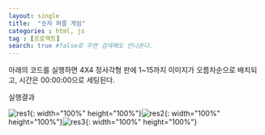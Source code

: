 ```yaml
---
layout: single
title:  "숫자 퍼즐 게임"
categories : html, js
tag : [프로젝트]
search: true #false로 주면 검색해도 안나온다.
---
```


아래의 코드를 실행하면 4X4 정사각형 판에 1~15까지 이미지가 오름차순으로 배치되고, 시간은 00:00:00으로 세팅된다.

실행결과

![res1](../../images/2023-08-09-NumberP/res1.png){: width="100%" height="100%"}![res2](../../images/2023-08-09-NumberP/res2.png){: width="100%" height="100%"}![res3](../../images/2023-08-09-NumberP/res3.png){: width="100%" height="100%"}

